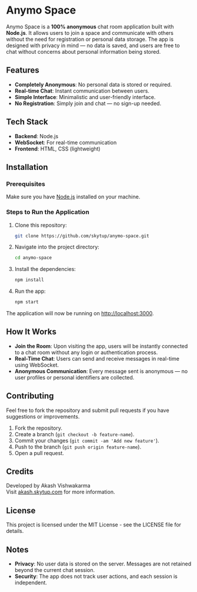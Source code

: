 # Anymo Space

Anymo Space is a **100% anonymous** chat room application built with **Node.js**. It allows users to join a space and communicate with others without the need for registration or personal data storage. The app is designed with privacy in mind — no data is saved, and users are free to chat without concerns about personal information being stored.

## Features

- **Completely Anonymous**: No personal data is stored or required.
- **Real-time Chat**: Instant communication between users.
- **Simple Interface**: Minimalistic and user-friendly interface.
- **No Registration**: Simply join and chat — no sign-up needed.

## Tech Stack

- **Backend**: Node.js
- **WebSocket**: For real-time communication
- **Frontend**: HTML, CSS (lightweight)

## Installation

### Prerequisites

Make sure you have [Node.js](https://nodejs.org/) installed on your machine.

### Steps to Run the Application

1. Clone this repository:

   ```bash
   git clone https://github.com/skytup/anymo-space.git
   ```

2. Navigate into the project directory:

   ```bash
   cd anymo-space
   ```

3. Install the dependencies:

   ```bash
   npm install
   ```

4. Run the app:

   ```bash
   npm start
   ```

The application will now be running on [http://localhost:3000](http://localhost:3000).

## How It Works

- **Join the Room**: Upon visiting the app, users will be instantly connected to a chat room without any login or authentication process.
- **Real-Time Chat**: Users can send and receive messages in real-time using WebSocket.
- **Anonymous Communication**: Every message sent is anonymous — no user profiles or personal identifiers are collected.

## Contributing

Feel free to fork the repository and submit pull requests if you have suggestions or improvements.

1. Fork the repository.
2. Create a branch (`git checkout -b feature-name`).
3. Commit your changes (`git commit -am 'Add new feature'`).
4. Push to the branch (`git push origin feature-name`).
5. Open a pull request.

## Credits

Developed by Akash Vishwakarma  
Visit [akash.skytup.com](https://akash.skytup.com) for more information.

## License

This project is licensed under the MIT License - see the LICENSE file for details.

## Notes

- **Privacy**: No user data is stored on the server. Messages are not retained beyond the current chat session.
- **Security**: The app does not track user actions, and each session is independent.
